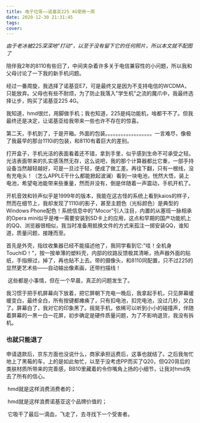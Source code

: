 ```yaml
---
title: 电子垃圾——诺基亚225 4G使用一周
date: 2020-12-30 21:31:45
tags:
cover: 
---
```


*由于老冰被225深深地"打动"，以至于没有留下它的任何照片，所以本文就不配图了*

​	陪伴我2年的8110有些旧了，中间夹杂着许多关于电信兼容性的小问题，所以我和父母讨论了一下我的新手机问题。

​	经过一番周旋，我选择了诺基亚E7，可是最终又是因为不支持电信的WCDMA，只能放弃。父母也有些不耐烦，为了防止我落入"学生机"之流的魔爪中，我最终选择让步，购买了诺基亚225 4G。

​	我知道，hmd很烂，用脚做手机；我也知道，225是纯功能机，啥都干不了。但我最终还是决定，让诺基亚给我带来一些也许不存在的惊喜。

​	第二天，手机到了，于是开箱。外面的包装。。。。。。。。。。。。。。。。。。一言难尽，像极了我最早的那台1110i的包装，和8110有着巨大的差别。

​	打开盒子，手机光洁的表面看着还不错，拿到手里，似乎感到生命不可承受之轻。光洁表面带来的扎实感荡然无存，这么说吧，我的那个计算器都比它重，一部手持设备当然越轻越好，可是一旦过于轻，便成了做工差。再往下翻，只有一根线，没有充电头！（怎么APPLE干什么都能掀起波澜）看到一块电池，恍然大悟，装上电池，希望电池能带来些重量，然而并没有，倒是伴随着一声震动，手机开机了。

​	开机音效和铃声似乎是1999年的版本，我能在这古怪的系统上看到kaios的样子，然而在细节上，我却发现了1110i的影子，甚至主题色（光标颜色）是典型的Windows Phone配色！系统信息中的"Mocor"引人注目，内置的从塞班一脉相承的Opera mini似乎是唯一需要安装到SD卡上的应用，这点和早期的国产功能机上的QQ、浏览器很相似，我当时准备用抵换文件的方式来孤注一掷安装QQ，谁知道，质量问题，接踵而至。

​	首先是外壳，指纹收集器已经不能描述他了，我同学看到它:"哇！全机身TouchID！"，按一按单薄的塑料壳，内部的纹路反馈极其清晰，扬声器外面的贴纸，手指擦过，掉了，再也贴不上去。带的摄像头，和8110同配置，只不过225的显然更艺术些——自动输出像素画，还带扫描线！

​	这些都是小事情，但在一个早晨，真正的问题发生了。

​	我习惯于把手机屏幕向下放着，把它屏朝下充电一晚后，我拿起手机，只见屏幕缓缓变白，最终全白，所有按键都瘫痪了，只有扣电池，扣完电池，没过几秒，又白了。屏幕白了，我对它的印象黑了。摇晃手机，依稀可以听到小小的碰撞声，伴随着屏幕的一黑一白一花屏，初步确定是硬件质量问题，为了不影响退货，我没有拆机。

### 	也就只能退了

​	申请退款后，京东方面也没说什么，商家承担运费后，这事也就结了。之后我匆忙地上了黑莓的车，上的是如此匆忙，以至于没考虑PP而买了Q20，但Q20背后的类肤材质所带来的完善感，BB10里藏着的令你嘴角上扬的小细节，让我对hmd失去了所有的信心。

​	hmd就是这样消费消费者的；

​	hmd就是这样浪费诺基亚这个品牌价值的；

​	它吸干了最后一滴血，飞走了，去寻找下一个受害者。